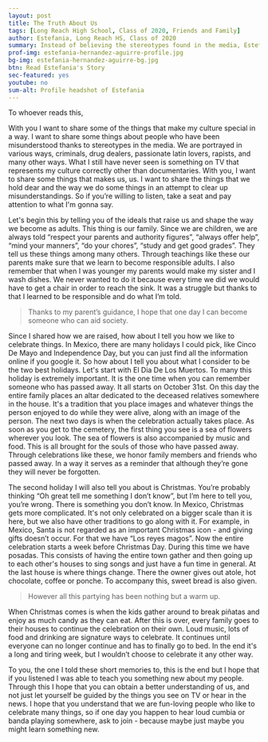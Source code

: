 ```yaml
---
layout: post
title: The Truth About Us
tags: [Long Reach High School, Class of 2020, Friends and Family] 
author: Estefania, Long Reach HS, Class of 2020
summary: Instead of believing the stereotypes found in the media, Estefania shares her beautiful stories and memories of her Mexican culture.
prof-img: estefania-hernandez-aguirre-profile.jpg
bg-img: estefania-hernandez-aguirre-bg.jpg
btn: Read Estefania's Story
sec-featured: yes
youtube: no
sum-alt: Profile headshot of Estefania
---
```


<p>To whoever reads this,</p>

<p>With you I want to share some of the things that make my culture special in a way. I want to share some things about people who have been misunderstood thanks to stereotypes in the media. We are portrayed in various ways, criminals, drug dealers, passionate latin lovers, rapists, and many other ways. What I still have never seen is something on TV that represents my culture correctly other than documentaries. With you, I want to share some things that makes us, us. I want to share the things that we hold dear and the way we do some things in an attempt to clear up misunderstandings. So if you’re willing to listen, take a seat and pay attention to what I'm gonna say.</p>

<p>Let's begin this by telling you of the ideals that raise us and shape the way we become as adults. This thing is our family. Since we are children, we are always told “respect your parents and authority figures”, “always offer help”, “mind your manners”, “do your chores”, “study and get good grades”. They tell us these things among many others. Through teachings like these our parents make sure that we learn to become responsible adults. I also remember that when I was younger my parents would make my sister and I wash dishes. We never wanted to do it because every time we did we would have to get a chair in order to reach the sink. It was a struggle but thanks to that I learned to be responsible and do what I’m told.</p>

>Thanks to my parent’s guidance, I hope that one day I can become someone who can aid society.

<p>Since I shared how we are raised, how about I tell you how we like to celebrate things. In Mexico, there are many holidays I could pick, like Cinco De Mayo and Independence Day, but you can just find all the information online if you google it. So how about I tell you about what I consider to be the two best holidays. Let's start with El Dia De Los Muertos. To many this holiday is extremely important. It is the one time when you can remember someone who has passed away. It all starts on October 31st. On this day the entire family places an altar dedicated to the deceased relatives somewhere in the house. It's a tradition that you place images and whatever things the person enjoyed to do while they were alive, along with an image of the person. The next two days is when the celebration actually takes place. As soon as you get to the cemetery, the first thing you see is a sea of flowers wherever you look. The sea of flowers is also accompanied by music and food. This is all brought for the souls of those who have passed away. Through celebrations like these, we honor family members and friends who passed away. In a way it serves as a reminder that although they’re gone they will never be forgotten.</p>

<p>The second holiday I will also tell you about is Christmas. You’re probably thinking “Oh great tell me something I don’t know”, but I’m here to tell you, you’re wrong. There is something you don’t know. In Mexico, Christmas gets more complicated. It's not only celebrated on a bigger scale than it is here, but we also have other traditions to go along with it. For example, in Mexico, Santa is not regarded as an important Christmas icon - and giving gifts  doesn’t occur. For that we have “Los reyes magos”. Now the entire celebration starts a week before Christmas Day. During this time we have posadas. This consists of having the entire town gather and then going up to each other's houses to sing songs and just have a fun time in general. At the last house is where things change. There the owner gives out atole, hot chocolate, coffee or ponche. To accompany this, sweet bread is also given.</p>

>However all this partying has been nothing but a warm up.

<p>When Christmas comes is when the kids gather around to break piñatas and enjoy as much candy as they can eat. After this is over, every family goes to their houses to continue the celebration on their own. Loud music, lots of food and drinking are signature ways to celebrate. It continues until everyone can no longer continue and has to finally go to bed. In the end it's a long and tiring week, but I wouldn’t choose to celebrate it any other way.</p>
 
<p>To you, the one I told these short memories to, this is the end but I hope that if you listened I was able to teach you something new about my people. Through this I hope that you can obtain a better understanding of us, and not just let yourself be guided by the things you see on TV or hear in the news. I hope that you understand that we are fun-loving people who like to celebrate many things, so if one day you happen to hear loud cumbia or banda playing somewhere, ask to join - because maybe just maybe you might learn something new.</p>